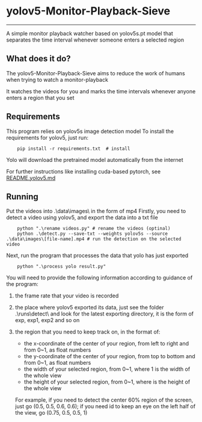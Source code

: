 # yolov5-Monitor-Playback-Sieve
***
A simple monitor playback watcher based on yolov5s.pt model that separates the time interval whenever someone enters a selected region


## What does it do?

The yolov5-Monitor-Playback-Sieve aims to reduce the work of humans when trying to watch a monitor-playback 

It watches the videos for you and marks the time intervals whenever anyone enters a region that you set

## Requirements
This program relies on yolov5s image detection model
To install the requirements for yolov5, just run:

        pip install -r requirements.txt  # install

Yolo will download the pretrained model automatically from the internet

For further instructions like installing cuda-based pytorch, see [README.yolov5.md](README.yolov5.md)

## Running
Put the videos into .\data\images\ in the form of mp4
Firstly, you need to detect a video using yolov5, and export the data into a txt file

        python ".\rename videos.py" # rename the videos (optinal)
        python .\detect.py --save-txt --weights yolov5s --source .\data\images\[file-name].mp4 # run the detection on the selected video

Next, run the program that processes the data that yolo has just exported

        python ".\process yolo result.py"

You will need to provide the following information according to guidance of the program:

1. the frame rate that your video is recorded
2. the place where yolov5 exported its data, just see the folder .\runs\detect\ and look for the latest exporting directory, it is the form of exp, exp1, exp2 and so on
3. the region that you need to keep track on, in the format of:
    - the x-coordinate of the center of your region, from left to right and from 0~1, as float numbers
    - the y-coordinate of the center of your region, from top to bottom and from 0~1, as float numbers
    - the width of your selected region, from 0~1, where 1 is the width of the whole view
    - the height of your selected region, from 0~1, where is the height of the whole view
    
    For example, if you need to detect the center 60% region of the screen, just go (0.5, 0.5, 0.6, 0.6); if you need id to keep an eye on the left half of the view, go (0.75, 0.5, 0.5, 1)